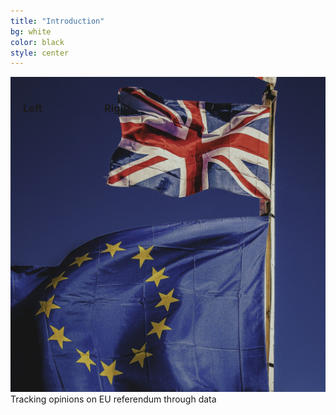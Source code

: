 ```yaml
---
title: "Introduction"
bg: white
color: black
style: center
---
```

<div class="gfg" style="margin: 0%; position: relative">
    <img class="manImg" src="img/flags-photo.jpeg" />
    <h3 class="first-txt" style="position: absolute; top: 17px; left: 20px">Left</h3>
    <h3 class="second-txt" style="position: absolute; top: 17px; left: 150px">Right</h3>
</div>
Tracking opinions on EU referendum through data
